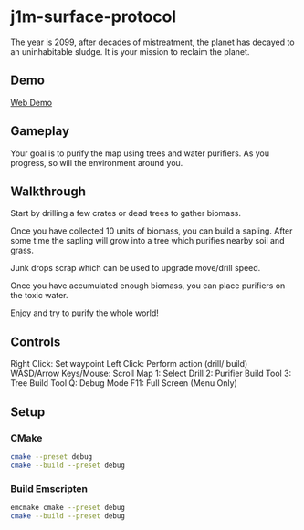 # j1m-surface-protocol

The year is 2099, after decades of mistreatment, the planet has decayed to an uninhabitable sludge. It is your mission to reclaim the planet.

## Demo

[Web Demo](https://adsgames.github.io/tojam-2025/)


## Gameplay

Your goal is to purify the map using trees and water purifiers. As you progress, so will the environment around you.

## Walkthrough

Start by drilling a few crates or dead trees to gather biomass.

Once you have collected 10 units of biomass, you can build a sapling. After some time the sapling will grow into a tree which purifies nearby soil and grass.

Junk drops scrap which can be used to upgrade move/drill speed.

Once you have accumulated enough biomass, you can place purifiers on the toxic water.

Enjoy and try to purify the whole world!

## Controls

Right Click: Set waypoint
Left Click: Perform action (drill/ build)
WASD/Arrow Keys/Mouse: Scroll Map
1: Select Drill
2: Purifier Build Tool
3: Tree Build Tool
Q: Debug Mode
F11: Full Screen (Menu Only)

## Setup

### CMake

```bash
cmake --preset debug
cmake --build --preset debug
```

### Build Emscripten

```bash
emcmake cmake --preset debug
cmake --build --preset debug
```
